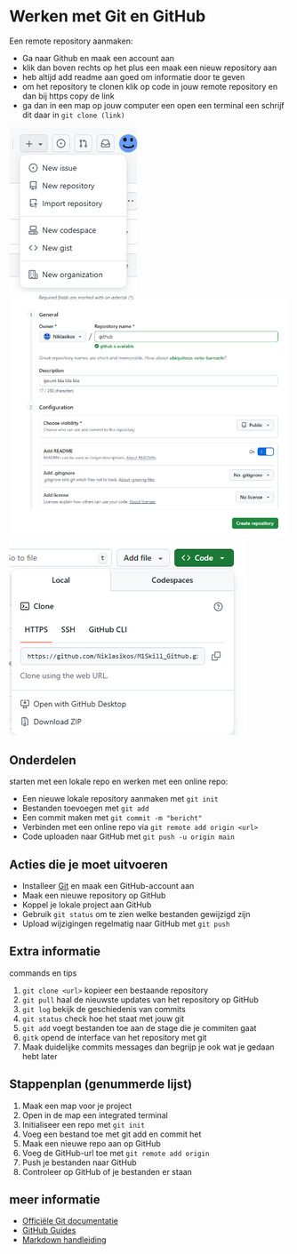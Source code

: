 # Werken met Git en GitHub

Een remote repository aanmaken:

* Ga naar Github en maak een account aan
* klik dan boven rechts op het plus een maak een nieuw repository aan
* heb altijd add readme aan goed om informatie door te geven
* om het repository te clonen klik op code in jouw remote repository en dan bij https copy de link
* ga dan in een map op jouw computer een open een terminal een schrijf dit daar in `git clone (link)`

![afbeelding met het plus](images/Schermafbeelding%202025-09-27%20215422.png)
![afbeelding met het het repository maken](images/Schermafbeelding%202025-09-27%20215443.png)
![afbeelding met de clone link](images/Schermafbeelding%202025-09-27%20215524.png)


## Onderdelen

starten met een lokale repo en werken met een online repo:

- Een nieuwe lokale repository aanmaken met `git init`
- Bestanden toevoegen met `git add`
- Een commit maken met `git commit -m "bericht"`
- Verbinden met een online repo via `git remote add origin <url>`
- Code uploaden naar GitHub met `git push -u origin main`

## Acties die je moet uitvoeren

- Installeer [Git](https://git-scm.com) en maak een GitHub-account aan
- Maak een nieuwe repository op GitHub
- Koppel je lokale project aan GitHub
- Gebruik `git status` om te zien welke bestanden gewijzigd zijn
- Upload wijzigingen regelmatig naar GitHub met `git push`

## Extra informatie

commands en tips

1. `git clone <url>`  kopieer een bestaande repository
2. `git pull`  haal de nieuwste updates van het repository op GitHub
3. `git log`  bekijk de geschiedenis van commits
4. `git status`  check hoe het staat met jouw git
5. `git add` voegt bestanden toe aan de stage die je commiten gaat
6. `gitk` opend de interface van het repository met git 
7. Maak duidelijke commits messages dan begrijp je ook wat je gedaan hebt later

## Stappenplan (genummerde lijst)

1. Maak een map voor je project
2. Open in de map een integrated terminal
3. Initialiseer een repo met `git init`
4. Voeg een bestand toe met git add en commit het
5. Maak een nieuwe repo aan op GitHub
6. Voeg de GitHub-url toe met `git remote add origin`
7. Push je bestanden naar GitHub
8. Controleer op GitHub of je bestanden er staan


## meer informatie

- [Officiële Git documentatie](https://git-scm.com/doc)
- [GitHub Guides](https://docs.github.com/nl/get-started)
- [Markdown handleiding](https://www.markdownguide.org/basic-syntax/)

